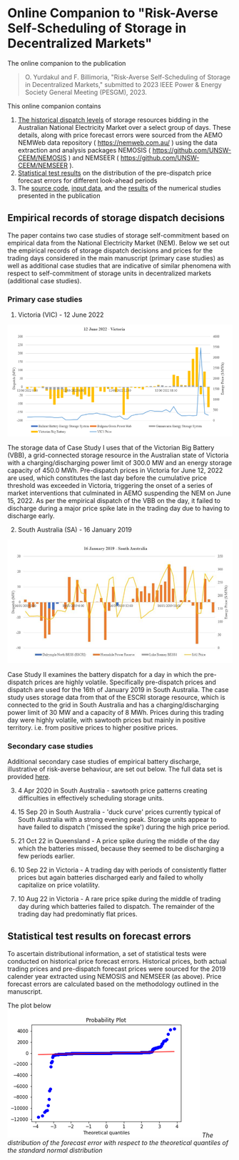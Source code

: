 # Online Companion to "Risk-Averse Self-Scheduling of Storage in Decentralized Markets" 
The online companion to the publication

> O. Yurdakul and F. Billimoria, "Risk-Averse Self-Scheduling of Storage in Decentralized Markets," 
> submitted to 2023 IEEE Power & Energy Society General Meeting (PESGM), 2023.


This online companion contains
1. [The historical dispatch levels](#empirical-records-of-storage-dispatch-decisions) of storage resources bidding in the Australian National Electricity Market over a select group of days. These details, along with price forecast errors were sourced from the AEMO NEMWeb data repository ( https://nemweb.com.au/ ) using the data extraction and analysis packages NEMOSIS ( https://github.com/UNSW-CEEM/NEMOSIS ) and NEMSEER ( https://github.com/UNSW-CEEM/NEMSEER ). 
2. [Statistical test results](#statistical-test-results-on-forecast-errors) on the distribution of the pre-dispatch price forecast errors for different look-ahead periods
3. The [source code](/model), [input data](/input_files), and the [results](/solution_files) of the numerical studies presented in the publication

## Empirical records of storage dispatch decisions

The paper contains two case studies of storage self-commitment based on empirical data from the National Electricity Market (NEM).  Below we set out the empirical records of storage dispatch decisions and prices for the trading days considered in the main manuscript (primary case studies) as well as additional case studies that are indicative of similar phenomena with respect to self-commitment of storage units in decentralized markets (additional case studies). 

### Primary case studies

1. Victoria (VIC) - 12 June 2022 

![12Jun22](/input_files/price_params/12Jun22_VIC.png)

The storage data of Case Study I uses that of the Victorian Big Battery (VBB), a grid-connected storage resource in the Australian state of Victoria with a charging/discharging power limit of 300.0 MW and an energy storage capacity of 450.0 MWh. Pre-dispatch prices in Victoria for June 12, 2022 are used, which constitutes the last day before the cumulative price threshold was exceeded in Victoria, triggering the onset of a series of market interventions that culminated in AEMO suspending the NEM on June 15, 2022. As per the empirical dispatch of the VBB on the day, it failed to discharge during a major price spike late in the trading day due to having to discharge early.

2. South Australia (SA) - 16 January 2019

![16Jan19](/input_files/price_params/16Jan19_SA.png)

Case Study II examines the battery dispatch for a day in which the pre-dispatch prices are highly volatile. Specifically pre-dispatch prices and dispatch are used for the 16th of January 2019 in South Australia. The case study uses storage data from that of the ESCRI storage resource, which is connected to the grid in South Australia and has a charging/discharging power limit of 30 MW and a capacity of 8 MWh.  Prices during this trading day were highly volatile, with sawtooth prices but mainly in positive territory. i.e. from positive prices to higher positive prices.

### Secondary case studies

Additional secondary case studies of empirical battery discharge, illustrative of risk-averse behaviour, are set out below. The full data set is provided [here](/input_files/price_params/Sample_days_conf_paper.xlsx). 

3. 4 Apr 2020 in South Australia - sawtooth price patterns creating difficulties in effectively scheduling storage units.

4. 15 Sep 20 in South Australia - 'duck curve' prices currently typical of South Australia with a strong evening peak. Storage units appear to have failed to dispatch ('missed the spike') during the high price period.

5. 21 Oct 22 in Queensland - A price spike during the middle of the day which the batteries missed, because they seemed to be discharging a few periods earlier.

6. 10 Sep 22 in Victoria - A trading day with periods of consistently flatter prices but again batteries discharged early and failed to wholly capitalize on price volatility.

7. 10 Aug 22 in Victoria - A rare price spike during the middle of trading day during which batteries failed to dispatch. The remainder of the trading day had predominatly flat prices.

## Statistical test results on forecast errors

To ascertain distributional information, a set of statistical tests were conducted on historical price forecast errors. Historical prices, both actual trading prices  and pre-dispatch forecast prices were sourced for the 2019 calender year extracted using NEMOSIS and NEMSEER (as above). Price forecast errors are calculated based on the methodology outlined in the manuscript.  

The plot below 
![error_plot_1](stats/stats_24/results/plots/prob_plot0.png)
*The distribution of the forecast error with respect to the theoretical quantiles of the standard normal distribution*

